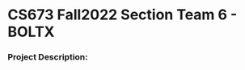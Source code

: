 CS673 Fall2022 Section Team 6 - BOLTX
=====================================

### Project Description:



